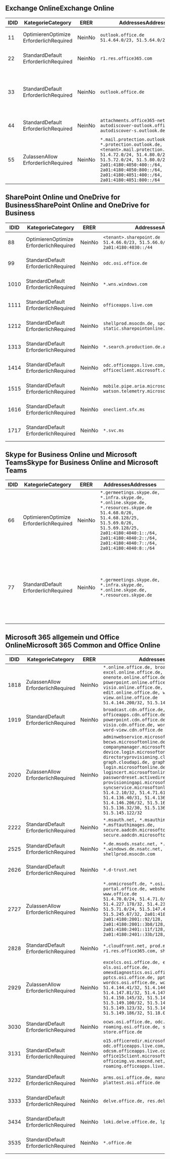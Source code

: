 <!--THIS FILE IS AUTOMATICALLY GENERATED. MANUAL CHANGES WILL BE OVERWRITTEN.-->
<!--Please contact the Office 365 Endpoints team with any questions.-->
<!--Germany endpoints version 2020032700-->
<!--File generated 2020-06-20 14:00:22.1096-->

## <a name="exchange-online"></a><span data-ttu-id="d767c-101">Exchange Online</span><span class="sxs-lookup"><span data-stu-id="d767c-101">Exchange Online</span></span>

<span data-ttu-id="d767c-102">ID</span><span class="sxs-lookup"><span data-stu-id="d767c-102">ID</span></span> | <span data-ttu-id="d767c-103">Kategorie</span><span class="sxs-lookup"><span data-stu-id="d767c-103">Category</span></span> | <span data-ttu-id="d767c-104">ER</span><span class="sxs-lookup"><span data-stu-id="d767c-104">ER</span></span> | <span data-ttu-id="d767c-105">Addresses</span><span class="sxs-lookup"><span data-stu-id="d767c-105">Addresses</span></span> | <span data-ttu-id="d767c-106">Ports</span><span class="sxs-lookup"><span data-stu-id="d767c-106">Ports</span></span>
-- | -------------------- | -- | ------------------------------------------------------------------------------------------------------------------------------------------------------------------------------------------------------------------------------------------------------------ | -------------------------------
<span data-ttu-id="d767c-107">1</span><span class="sxs-lookup"><span data-stu-id="d767c-107">1</span></span> | <span data-ttu-id="d767c-108">Optimieren</span><span class="sxs-lookup"><span data-stu-id="d767c-108">Optimize</span></span><BR><span data-ttu-id="d767c-109">Erforderlich</span><span class="sxs-lookup"><span data-stu-id="d767c-109">Required</span></span> | <span data-ttu-id="d767c-110">Nein</span><span class="sxs-lookup"><span data-stu-id="d767c-110">No</span></span> | `outlook.office.de`<BR>`51.4.64.0/23, 51.5.64.0/23` | <span data-ttu-id="d767c-111">**TCP:** 443, 80</span><span class="sxs-lookup"><span data-stu-id="d767c-111">**TCP:** 443, 80</span></span>
<span data-ttu-id="d767c-112">2</span><span class="sxs-lookup"><span data-stu-id="d767c-112">2</span></span> | <span data-ttu-id="d767c-113">Standard</span><span class="sxs-lookup"><span data-stu-id="d767c-113">Default</span></span><BR><span data-ttu-id="d767c-114">Erforderlich</span><span class="sxs-lookup"><span data-stu-id="d767c-114">Required</span></span> | <span data-ttu-id="d767c-115">Nein</span><span class="sxs-lookup"><span data-stu-id="d767c-115">No</span></span> | `r1.res.office365.com` | <span data-ttu-id="d767c-116">**TCP:** 443, 80</span><span class="sxs-lookup"><span data-stu-id="d767c-116">**TCP:** 443, 80</span></span>
<span data-ttu-id="d767c-117">3</span><span class="sxs-lookup"><span data-stu-id="d767c-117">3</span></span> | <span data-ttu-id="d767c-118">Standard</span><span class="sxs-lookup"><span data-stu-id="d767c-118">Default</span></span><BR><span data-ttu-id="d767c-119">Erforderlich</span><span class="sxs-lookup"><span data-stu-id="d767c-119">Required</span></span> | <span data-ttu-id="d767c-120">Nein</span><span class="sxs-lookup"><span data-stu-id="d767c-120">No</span></span> | `outlook.office.de` | <span data-ttu-id="d767c-121">**TCP:** 143, 25, 587, 993, 995</span><span class="sxs-lookup"><span data-stu-id="d767c-121">**TCP:** 143, 25, 587, 993, 995</span></span>
<span data-ttu-id="d767c-122">4</span><span class="sxs-lookup"><span data-stu-id="d767c-122">4</span></span> | <span data-ttu-id="d767c-123">Standard</span><span class="sxs-lookup"><span data-stu-id="d767c-123">Default</span></span><BR><span data-ttu-id="d767c-124">Erforderlich</span><span class="sxs-lookup"><span data-stu-id="d767c-124">Required</span></span> | <span data-ttu-id="d767c-125">Nein</span><span class="sxs-lookup"><span data-stu-id="d767c-125">No</span></span> | `attachments.office365-net.de, autodiscover-outlook.office.de, autodiscover-s.outlook.de` | <span data-ttu-id="d767c-126">**TCP:** 443, 80</span><span class="sxs-lookup"><span data-stu-id="d767c-126">**TCP:** 443, 80</span></span>
<span data-ttu-id="d767c-127">5</span><span class="sxs-lookup"><span data-stu-id="d767c-127">5</span></span> | <span data-ttu-id="d767c-128">Zulassen</span><span class="sxs-lookup"><span data-stu-id="d767c-128">Allow</span></span><BR><span data-ttu-id="d767c-129">Erforderlich</span><span class="sxs-lookup"><span data-stu-id="d767c-129">Required</span></span> | <span data-ttu-id="d767c-130">Nein</span><span class="sxs-lookup"><span data-stu-id="d767c-130">No</span></span> | `*.mail.protection.outlook.de, *.protection.outlook.de, <tenant>.mail.protection.outlook.de`<BR>`51.4.72.0/24, 51.4.80.0/27, 51.5.72.0/24, 51.5.80.0/27, 2a01:4180:4050:400::/64, 2a01:4180:4050:800::/64, 2a01:4180:4051:400::/64, 2a01:4180:4051:800::/64` | <span data-ttu-id="d767c-131">**TCP:** 25, 443</span><span class="sxs-lookup"><span data-stu-id="d767c-131">**TCP:** 25, 443</span></span>

## <a name="sharepoint-online-and-onedrive-for-business"></a><span data-ttu-id="d767c-132">SharePoint Online und OneDrive for Business</span><span class="sxs-lookup"><span data-stu-id="d767c-132">SharePoint Online and OneDrive for Business</span></span>

<span data-ttu-id="d767c-133">ID</span><span class="sxs-lookup"><span data-stu-id="d767c-133">ID</span></span> | <span data-ttu-id="d767c-134">Kategorie</span><span class="sxs-lookup"><span data-stu-id="d767c-134">Category</span></span> | <span data-ttu-id="d767c-135">ER</span><span class="sxs-lookup"><span data-stu-id="d767c-135">ER</span></span> | <span data-ttu-id="d767c-136">Addresses</span><span class="sxs-lookup"><span data-stu-id="d767c-136">Addresses</span></span> | <span data-ttu-id="d767c-137">Ports</span><span class="sxs-lookup"><span data-stu-id="d767c-137">Ports</span></span>
-- | -------------------- | -- | ------------------------------------------------------------------------------ | ----------------
<span data-ttu-id="d767c-138">8</span><span class="sxs-lookup"><span data-stu-id="d767c-138">8</span></span> | <span data-ttu-id="d767c-139">Optimieren</span><span class="sxs-lookup"><span data-stu-id="d767c-139">Optimize</span></span><BR><span data-ttu-id="d767c-140">Erforderlich</span><span class="sxs-lookup"><span data-stu-id="d767c-140">Required</span></span> | <span data-ttu-id="d767c-141">Nein</span><span class="sxs-lookup"><span data-stu-id="d767c-141">No</span></span> | `<tenant>.sharepoint.de`<BR>`51.4.66.0/23, 51.5.66.0/23, 2a01:4180:4030::/44` | <span data-ttu-id="d767c-142">**TCP:** 443, 80</span><span class="sxs-lookup"><span data-stu-id="d767c-142">**TCP:** 443, 80</span></span>
<span data-ttu-id="d767c-143">9</span><span class="sxs-lookup"><span data-stu-id="d767c-143">9</span></span> | <span data-ttu-id="d767c-144">Standard</span><span class="sxs-lookup"><span data-stu-id="d767c-144">Default</span></span><BR><span data-ttu-id="d767c-145">Erforderlich</span><span class="sxs-lookup"><span data-stu-id="d767c-145">Required</span></span> | <span data-ttu-id="d767c-146">Nein</span><span class="sxs-lookup"><span data-stu-id="d767c-146">No</span></span> | `odc.osi.office.de` | <span data-ttu-id="d767c-147">**TCP:** 443, 80</span><span class="sxs-lookup"><span data-stu-id="d767c-147">**TCP:** 443, 80</span></span>
<span data-ttu-id="d767c-148">10</span><span class="sxs-lookup"><span data-stu-id="d767c-148">10</span></span> | <span data-ttu-id="d767c-149">Standard</span><span class="sxs-lookup"><span data-stu-id="d767c-149">Default</span></span><BR><span data-ttu-id="d767c-150">Erforderlich</span><span class="sxs-lookup"><span data-stu-id="d767c-150">Required</span></span> | <span data-ttu-id="d767c-151">Nein</span><span class="sxs-lookup"><span data-stu-id="d767c-151">No</span></span> | `*.wns.windows.com` | <span data-ttu-id="d767c-152">**TCP:** 443, 80</span><span class="sxs-lookup"><span data-stu-id="d767c-152">**TCP:** 443, 80</span></span>
<span data-ttu-id="d767c-153">11</span><span class="sxs-lookup"><span data-stu-id="d767c-153">11</span></span> | <span data-ttu-id="d767c-154">Standard</span><span class="sxs-lookup"><span data-stu-id="d767c-154">Default</span></span><BR><span data-ttu-id="d767c-155">Erforderlich</span><span class="sxs-lookup"><span data-stu-id="d767c-155">Required</span></span> | <span data-ttu-id="d767c-156">Nein</span><span class="sxs-lookup"><span data-stu-id="d767c-156">No</span></span> | `officeapps.live.com` | <span data-ttu-id="d767c-157">**TCP:** 443, 80</span><span class="sxs-lookup"><span data-stu-id="d767c-157">**TCP:** 443, 80</span></span>
<span data-ttu-id="d767c-158">12</span><span class="sxs-lookup"><span data-stu-id="d767c-158">12</span></span> | <span data-ttu-id="d767c-159">Standard</span><span class="sxs-lookup"><span data-stu-id="d767c-159">Default</span></span><BR><span data-ttu-id="d767c-160">Erforderlich</span><span class="sxs-lookup"><span data-stu-id="d767c-160">Required</span></span> | <span data-ttu-id="d767c-161">Nein</span><span class="sxs-lookup"><span data-stu-id="d767c-161">No</span></span> | `shellprod.msocdn.de, spoprod-a.akamaihd.net, static.sharepointonline.com` | <span data-ttu-id="d767c-162">**TCP:** 443, 80</span><span class="sxs-lookup"><span data-stu-id="d767c-162">**TCP:** 443, 80</span></span>
<span data-ttu-id="d767c-163">13</span><span class="sxs-lookup"><span data-stu-id="d767c-163">13</span></span> | <span data-ttu-id="d767c-164">Standard</span><span class="sxs-lookup"><span data-stu-id="d767c-164">Default</span></span><BR><span data-ttu-id="d767c-165">Erforderlich</span><span class="sxs-lookup"><span data-stu-id="d767c-165">Required</span></span> | <span data-ttu-id="d767c-166">Nein</span><span class="sxs-lookup"><span data-stu-id="d767c-166">No</span></span> | `*.search.production.de.azuretrafficmanager.de` | <span data-ttu-id="d767c-167">**TCP:** 443</span><span class="sxs-lookup"><span data-stu-id="d767c-167">**TCP:** 443</span></span>
<span data-ttu-id="d767c-168">14</span><span class="sxs-lookup"><span data-stu-id="d767c-168">14</span></span> | <span data-ttu-id="d767c-169">Standard</span><span class="sxs-lookup"><span data-stu-id="d767c-169">Default</span></span><BR><span data-ttu-id="d767c-170">Erforderlich</span><span class="sxs-lookup"><span data-stu-id="d767c-170">Required</span></span> | <span data-ttu-id="d767c-171">Nein</span><span class="sxs-lookup"><span data-stu-id="d767c-171">No</span></span> | `odc.officeapps.live.com, officeclient.microsoft.com` | <span data-ttu-id="d767c-172">**TCP:** 443, 80</span><span class="sxs-lookup"><span data-stu-id="d767c-172">**TCP:** 443, 80</span></span>
<span data-ttu-id="d767c-173">15</span><span class="sxs-lookup"><span data-stu-id="d767c-173">15</span></span> | <span data-ttu-id="d767c-174">Standard</span><span class="sxs-lookup"><span data-stu-id="d767c-174">Default</span></span><BR><span data-ttu-id="d767c-175">Erforderlich</span><span class="sxs-lookup"><span data-stu-id="d767c-175">Required</span></span> | <span data-ttu-id="d767c-176">Nein</span><span class="sxs-lookup"><span data-stu-id="d767c-176">No</span></span> | `mobile.pipe.aria.microsoft.com, ssw.live.com, watson.telemetry.microsoft.com` | <span data-ttu-id="d767c-177">**TCP:** 443, 80</span><span class="sxs-lookup"><span data-stu-id="d767c-177">**TCP:** 443, 80</span></span>
<span data-ttu-id="d767c-178">16</span><span class="sxs-lookup"><span data-stu-id="d767c-178">16</span></span> | <span data-ttu-id="d767c-179">Standard</span><span class="sxs-lookup"><span data-stu-id="d767c-179">Default</span></span><BR><span data-ttu-id="d767c-180">Erforderlich</span><span class="sxs-lookup"><span data-stu-id="d767c-180">Required</span></span> | <span data-ttu-id="d767c-181">Nein</span><span class="sxs-lookup"><span data-stu-id="d767c-181">No</span></span> | `oneclient.sfx.ms` | <span data-ttu-id="d767c-182">**TCP:** 443, 80</span><span class="sxs-lookup"><span data-stu-id="d767c-182">**TCP:** 443, 80</span></span>
<span data-ttu-id="d767c-183">17</span><span class="sxs-lookup"><span data-stu-id="d767c-183">17</span></span> | <span data-ttu-id="d767c-184">Standard</span><span class="sxs-lookup"><span data-stu-id="d767c-184">Default</span></span><BR><span data-ttu-id="d767c-185">Erforderlich</span><span class="sxs-lookup"><span data-stu-id="d767c-185">Required</span></span> | <span data-ttu-id="d767c-186">Nein</span><span class="sxs-lookup"><span data-stu-id="d767c-186">No</span></span> | `*.svc.ms` | <span data-ttu-id="d767c-187">**TCP:** 443, 80</span><span class="sxs-lookup"><span data-stu-id="d767c-187">**TCP:** 443, 80</span></span>

## <a name="skype-for-business-online-and-microsoft-teams"></a><span data-ttu-id="d767c-188">Skype for Business Online und Microsoft Teams</span><span class="sxs-lookup"><span data-stu-id="d767c-188">Skype for Business Online and Microsoft Teams</span></span>

<span data-ttu-id="d767c-189">ID</span><span class="sxs-lookup"><span data-stu-id="d767c-189">ID</span></span> | <span data-ttu-id="d767c-190">Kategorie</span><span class="sxs-lookup"><span data-stu-id="d767c-190">Category</span></span> | <span data-ttu-id="d767c-191">ER</span><span class="sxs-lookup"><span data-stu-id="d767c-191">ER</span></span> | <span data-ttu-id="d767c-192">Addresses</span><span class="sxs-lookup"><span data-stu-id="d767c-192">Addresses</span></span> | <span data-ttu-id="d767c-193">Ports</span><span class="sxs-lookup"><span data-stu-id="d767c-193">Ports</span></span>
-- | -------------------- | -- | ----------------------------------------------------------------------------------------------------------------------------------------------------------------------------------------------------------------------------------------------- | --------------------------------------------------
<span data-ttu-id="d767c-194">6</span><span class="sxs-lookup"><span data-stu-id="d767c-194">6</span></span> | <span data-ttu-id="d767c-195">Optimieren</span><span class="sxs-lookup"><span data-stu-id="d767c-195">Optimize</span></span><BR><span data-ttu-id="d767c-196">Erforderlich</span><span class="sxs-lookup"><span data-stu-id="d767c-196">Required</span></span> | <span data-ttu-id="d767c-197">Nein</span><span class="sxs-lookup"><span data-stu-id="d767c-197">No</span></span> | `*.germeetings.skype.de, *.infra.skype.de, *.online.skype.de, *.resources.skype.de`<BR>`51.4.68.0/26, 51.4.68.128/25, 51.5.69.0/26, 51.5.69.128/25, 2a01:4180:4040:1::/64, 2a01:4180:4040:2::/64, 2a01:4180:4040:7::/64, 2a01:4180:4040:8::/64` | <span data-ttu-id="d767c-198">**TCP:** 443, 80</span><span class="sxs-lookup"><span data-stu-id="d767c-198">**TCP:** 443, 80</span></span><BR><span data-ttu-id="d767c-199">**UDP:** 3478</span><span class="sxs-lookup"><span data-stu-id="d767c-199">**UDP:** 3478</span></span>
<span data-ttu-id="d767c-200">7</span><span class="sxs-lookup"><span data-stu-id="d767c-200">7</span></span> | <span data-ttu-id="d767c-201">Standard</span><span class="sxs-lookup"><span data-stu-id="d767c-201">Default</span></span><BR><span data-ttu-id="d767c-202">Erforderlich</span><span class="sxs-lookup"><span data-stu-id="d767c-202">Required</span></span> | <span data-ttu-id="d767c-203">Nein</span><span class="sxs-lookup"><span data-stu-id="d767c-203">No</span></span> | `*.germeetings.skype.de, *.infra.skype.de, *.online.skype.de, *.resources.skype.de` | <span data-ttu-id="d767c-204">**TCP:** 5061, 50000-59999</span><span class="sxs-lookup"><span data-stu-id="d767c-204">**TCP:** 5061, 50000-59999</span></span><BR><span data-ttu-id="d767c-205">**UDP:** 50000-59999</span><span class="sxs-lookup"><span data-stu-id="d767c-205">**UDP:** 50000-59999</span></span>

## <a name="microsoft-365-common-and-office-online"></a><span data-ttu-id="d767c-206">Microsoft 365 allgemein und Office Online</span><span class="sxs-lookup"><span data-stu-id="d767c-206">Microsoft 365 Common and Office Online</span></span>

<span data-ttu-id="d767c-207">ID</span><span class="sxs-lookup"><span data-stu-id="d767c-207">ID</span></span> | <span data-ttu-id="d767c-208">Kategorie</span><span class="sxs-lookup"><span data-stu-id="d767c-208">Category</span></span> | <span data-ttu-id="d767c-209">ER</span><span class="sxs-lookup"><span data-stu-id="d767c-209">ER</span></span> | <span data-ttu-id="d767c-210">Addresses</span><span class="sxs-lookup"><span data-stu-id="d767c-210">Addresses</span></span> | <span data-ttu-id="d767c-211">Ports</span><span class="sxs-lookup"><span data-stu-id="d767c-211">Ports</span></span>
-- | ------------------- | -- | -------------------------------------------------------------------------------------------------------------------------------------------------------------------------------------------------------------------------------------------------------------------------------------------------------------------------------------------------------------------------------------------------------------------------------------------------------------------------------------------------------------------------------------------------------------------------------------------------------------------------- | ----------------
<span data-ttu-id="d767c-212">18</span><span class="sxs-lookup"><span data-stu-id="d767c-212">18</span></span> | <span data-ttu-id="d767c-213">Zulassen</span><span class="sxs-lookup"><span data-stu-id="d767c-213">Allow</span></span><BR><span data-ttu-id="d767c-214">Erforderlich</span><span class="sxs-lookup"><span data-stu-id="d767c-214">Required</span></span> | <span data-ttu-id="d767c-215">Nein</span><span class="sxs-lookup"><span data-stu-id="d767c-215">No</span></span> | `*.online.office.de, broadcast.online.office.de, excel.online.office.de, onenote.online.office.de, powerpoint.online.office.de, visio.online.office.de, word-edit.online.office.de, word-view.online.office.de`<BR>`51.4.144.200/32, 51.5.149.3/32, 51.18.16.0/23` | <span data-ttu-id="d767c-216">**TCP:** 443</span><span class="sxs-lookup"><span data-stu-id="d767c-216">**TCP:** 443</span></span>
<span data-ttu-id="d767c-217">19</span><span class="sxs-lookup"><span data-stu-id="d767c-217">19</span></span> | <span data-ttu-id="d767c-218">Standard</span><span class="sxs-lookup"><span data-stu-id="d767c-218">Default</span></span><BR><span data-ttu-id="d767c-219">Erforderlich</span><span class="sxs-lookup"><span data-stu-id="d767c-219">Required</span></span> | <span data-ttu-id="d767c-220">Nein</span><span class="sxs-lookup"><span data-stu-id="d767c-220">No</span></span> | `broadcast.cdn.office.de, excel.cdn.office.de, officeapps.cdn.office.de, onenote.cdn.office.de, powerpoint.cdn.office.de, view.cdn.office.de, visio.cdn.office.de, word-edit.cdn.office.de, word-view.cdn.office.de` | <span data-ttu-id="d767c-221">**TCP:** 443</span><span class="sxs-lookup"><span data-stu-id="d767c-221">**TCP:** 443</span></span>
<span data-ttu-id="d767c-222">20</span><span class="sxs-lookup"><span data-stu-id="d767c-222">20</span></span> | <span data-ttu-id="d767c-223">Zulassen</span><span class="sxs-lookup"><span data-stu-id="d767c-223">Allow</span></span><BR><span data-ttu-id="d767c-224">Erforderlich</span><span class="sxs-lookup"><span data-stu-id="d767c-224">Required</span></span> | <span data-ttu-id="d767c-225">Nein</span><span class="sxs-lookup"><span data-stu-id="d767c-225">No</span></span> | `adminwebservice.microsoftonline.de, becws.microsoftonline.de, companymanager.microsoftonline.de, device.login.microsoftonline.de, directoryprovisioning.cloudapi.de, graph.cloudapi.de, graph.microsoft.de, login.microsoftonline.de, logincert.microsoftonline.de, pas.cloudapi.de, passwordreset.activedirectory.microsoftazure.de, provisioningapi.microsoftonline.de, syncservice.microsoftonline.de`<BR>`51.4.2.10/32, 51.4.71.61/32, 51.4.136.38/31, 51.4.136.40/31, 51.4.136.42/32, 51.4.146.38/32, 51.4.146.206/32, 51.5.16.7/32, 51.5.71.22/32, 51.5.136.32/30, 51.5.136.36/32, 51.5.145.29/32, 51.5.145.122/32` | <span data-ttu-id="d767c-226">**TCP:** 443, 80</span><span class="sxs-lookup"><span data-stu-id="d767c-226">**TCP:** 443, 80</span></span>
<span data-ttu-id="d767c-227">22</span><span class="sxs-lookup"><span data-stu-id="d767c-227">22</span></span> | <span data-ttu-id="d767c-228">Standard</span><span class="sxs-lookup"><span data-stu-id="d767c-228">Default</span></span><BR><span data-ttu-id="d767c-229">Erforderlich</span><span class="sxs-lookup"><span data-stu-id="d767c-229">Required</span></span> | <span data-ttu-id="d767c-230">Nein</span><span class="sxs-lookup"><span data-stu-id="d767c-230">No</span></span> | `*.msauth.net, *.msauthimages.de, *.msftauth.net, *.msftauthimages.de, secure.aadcdn.microsoftonline-p.com, secure.aadcdn.microsoftonline-p.de` | <span data-ttu-id="d767c-231">**TCP:** 443, 80</span><span class="sxs-lookup"><span data-stu-id="d767c-231">**TCP:** 443, 80</span></span>
<span data-ttu-id="d767c-232">25</span><span class="sxs-lookup"><span data-stu-id="d767c-232">25</span></span> | <span data-ttu-id="d767c-233">Standard</span><span class="sxs-lookup"><span data-stu-id="d767c-233">Default</span></span><BR><span data-ttu-id="d767c-234">Erforderlich</span><span class="sxs-lookup"><span data-stu-id="d767c-234">Required</span></span> | <span data-ttu-id="d767c-235">Nein</span><span class="sxs-lookup"><span data-stu-id="d767c-235">No</span></span> | `*.de.msods.nsatc.net, *.office.de.akadns.net, *.windows.de.nsatc.net, officehome.msocdn.de, shellprod.msocdn.com` | <span data-ttu-id="d767c-236">**TCP:** 443, 80</span><span class="sxs-lookup"><span data-stu-id="d767c-236">**TCP:** 443, 80</span></span>
<span data-ttu-id="d767c-237">26</span><span class="sxs-lookup"><span data-stu-id="d767c-237">26</span></span> | <span data-ttu-id="d767c-238">Standard</span><span class="sxs-lookup"><span data-stu-id="d767c-238">Default</span></span><BR><span data-ttu-id="d767c-239">Erforderlich</span><span class="sxs-lookup"><span data-stu-id="d767c-239">Required</span></span> | <span data-ttu-id="d767c-240">Nein</span><span class="sxs-lookup"><span data-stu-id="d767c-240">No</span></span> | `*.d-trust.net` | <span data-ttu-id="d767c-241">**TCP:** 443, 80</span><span class="sxs-lookup"><span data-stu-id="d767c-241">**TCP:** 443, 80</span></span>
<span data-ttu-id="d767c-242">27</span><span class="sxs-lookup"><span data-stu-id="d767c-242">27</span></span> | <span data-ttu-id="d767c-243">Zulassen</span><span class="sxs-lookup"><span data-stu-id="d767c-243">Allow</span></span><BR><span data-ttu-id="d767c-244">Erforderlich</span><span class="sxs-lookup"><span data-stu-id="d767c-244">Required</span></span> | <span data-ttu-id="d767c-245">Nein</span><span class="sxs-lookup"><span data-stu-id="d767c-245">No</span></span> | `*.onmicrosoft.de, *.osi.office.de, office.de, portal.office.de, webshell.suite.office.de, www.office.de`<BR>`51.4.70.0/24, 51.4.71.0/24, 51.4.226.115/32, 51.4.227.178/32, 51.4.230.178/32, 51.5.70.0/24, 51.5.71.0/24, 51.5.147.48/32, 51.5.242.163/32, 51.5.245.67/32, 2a01:4180:2001::2/128, 2a01:4180:2001::92/128, 2a01:4180:2001::234/128, 2a01:4180:2001::3b8/128, 2a01:4180:2401::5/128, 2a01:4180:2401::11f/128, 2a01:4180:2401::33b/128, 2a01:4180:2401::55b/128` | <span data-ttu-id="d767c-246">**TCP:** 443, 80</span><span class="sxs-lookup"><span data-stu-id="d767c-246">**TCP:** 443, 80</span></span>
<span data-ttu-id="d767c-247">28</span><span class="sxs-lookup"><span data-stu-id="d767c-247">28</span></span> | <span data-ttu-id="d767c-248">Standard</span><span class="sxs-lookup"><span data-stu-id="d767c-248">Default</span></span><BR><span data-ttu-id="d767c-249">Erforderlich</span><span class="sxs-lookup"><span data-stu-id="d767c-249">Required</span></span> | <span data-ttu-id="d767c-250">Nein</span><span class="sxs-lookup"><span data-stu-id="d767c-250">No</span></span> | `*.cloudfront.net, prod.msocdn.de, r1.res.office365.com, shellprod.msocdn.de` | <span data-ttu-id="d767c-251">**TCP:** 443, 80</span><span class="sxs-lookup"><span data-stu-id="d767c-251">**TCP:** 443, 80</span></span>
<span data-ttu-id="d767c-252">29</span><span class="sxs-lookup"><span data-stu-id="d767c-252">29</span></span> | <span data-ttu-id="d767c-253">Zulassen</span><span class="sxs-lookup"><span data-stu-id="d767c-253">Allow</span></span><BR><span data-ttu-id="d767c-254">Erforderlich</span><span class="sxs-lookup"><span data-stu-id="d767c-254">Required</span></span> | <span data-ttu-id="d767c-255">Nein</span><span class="sxs-lookup"><span data-stu-id="d767c-255">No</span></span> | `excelcs.osi.office.de, excelps.osi.office.de, ols.osi.office.de, omexdiagnostics.osi.office.de, pptcs.osi.office.de, pptps.osi.office.de, wordcs.osi.office.de, wordps.osi.office.de`<BR>`51.4.144.41/32, 51.4.144.174/32, 51.4.145.38/32, 51.4.147.81/32, 51.4.147.233/32, 51.4.148.12/32, 51.4.150.145/32, 51.5.147.242/32, 51.5.149.100/32, 51.5.149.119/32, 51.5.149.123/32, 51.5.149.180/32, 51.5.149.186/32, 51.18.0.0/21` | <span data-ttu-id="d767c-256">**TCP:** 443, 80</span><span class="sxs-lookup"><span data-stu-id="d767c-256">**TCP:** 443, 80</span></span>
<span data-ttu-id="d767c-257">30</span><span class="sxs-lookup"><span data-stu-id="d767c-257">30</span></span> | <span data-ttu-id="d767c-258">Standard</span><span class="sxs-lookup"><span data-stu-id="d767c-258">Default</span></span><BR><span data-ttu-id="d767c-259">Erforderlich</span><span class="sxs-lookup"><span data-stu-id="d767c-259">Required</span></span> | <span data-ttu-id="d767c-260">Nein</span><span class="sxs-lookup"><span data-stu-id="d767c-260">No</span></span> | `ocws.osi.office.de, odc.osi.office.de, roaming.osi.office.de, sharepoint.de, store.office.de` | <span data-ttu-id="d767c-261">**TCP:** 443, 80</span><span class="sxs-lookup"><span data-stu-id="d767c-261">**TCP:** 443, 80</span></span>
<span data-ttu-id="d767c-262">31</span><span class="sxs-lookup"><span data-stu-id="d767c-262">31</span></span> | <span data-ttu-id="d767c-263">Standard</span><span class="sxs-lookup"><span data-stu-id="d767c-263">Default</span></span><BR><span data-ttu-id="d767c-264">Erforderlich</span><span class="sxs-lookup"><span data-stu-id="d767c-264">Required</span></span> | <span data-ttu-id="d767c-265">Nein</span><span class="sxs-lookup"><span data-stu-id="d767c-265">No</span></span> | `o15.officeredir.microsoft.com, odc.officeapps.live.com, odcsm.officeapps.live.com, office.microsoft.com, office15client.microsoft.com, officeimg.vo.msecnd.net, roaming.officeapps.live.com` | <span data-ttu-id="d767c-266">**TCP:** 443, 80</span><span class="sxs-lookup"><span data-stu-id="d767c-266">**TCP:** 443, 80</span></span>
<span data-ttu-id="d767c-267">32</span><span class="sxs-lookup"><span data-stu-id="d767c-267">32</span></span> | <span data-ttu-id="d767c-268">Standard</span><span class="sxs-lookup"><span data-stu-id="d767c-268">Default</span></span><BR><span data-ttu-id="d767c-269">Erforderlich</span><span class="sxs-lookup"><span data-stu-id="d767c-269">Required</span></span> | <span data-ttu-id="d767c-270">Nein</span><span class="sxs-lookup"><span data-stu-id="d767c-270">No</span></span> | `arms.osi.office.de, manage.osi.office.de, plattest.osi.office.de` | <span data-ttu-id="d767c-271">**TCP:** 443, 80</span><span class="sxs-lookup"><span data-stu-id="d767c-271">**TCP:** 443, 80</span></span>
<span data-ttu-id="d767c-272">33</span><span class="sxs-lookup"><span data-stu-id="d767c-272">33</span></span> | <span data-ttu-id="d767c-273">Standard</span><span class="sxs-lookup"><span data-stu-id="d767c-273">Default</span></span><BR><span data-ttu-id="d767c-274">Erforderlich</span><span class="sxs-lookup"><span data-stu-id="d767c-274">Required</span></span> | <span data-ttu-id="d767c-275">Nein</span><span class="sxs-lookup"><span data-stu-id="d767c-275">No</span></span> | `delve.office.de, res.delve.office.com` | <span data-ttu-id="d767c-276">**TCP:** 443</span><span class="sxs-lookup"><span data-stu-id="d767c-276">**TCP:** 443</span></span>
<span data-ttu-id="d767c-277">34</span><span class="sxs-lookup"><span data-stu-id="d767c-277">34</span></span> | <span data-ttu-id="d767c-278">Standard</span><span class="sxs-lookup"><span data-stu-id="d767c-278">Default</span></span><BR><span data-ttu-id="d767c-279">Erforderlich</span><span class="sxs-lookup"><span data-stu-id="d767c-279">Required</span></span> | <span data-ttu-id="d767c-280">Nein</span><span class="sxs-lookup"><span data-stu-id="d767c-280">No</span></span> | `loki.delve.office.de, lpcres.delve.office.com` | <span data-ttu-id="d767c-281">**TCP:** 443</span><span class="sxs-lookup"><span data-stu-id="d767c-281">**TCP:** 443</span></span>
<span data-ttu-id="d767c-282">35</span><span class="sxs-lookup"><span data-stu-id="d767c-282">35</span></span> | <span data-ttu-id="d767c-283">Standard</span><span class="sxs-lookup"><span data-stu-id="d767c-283">Default</span></span><BR><span data-ttu-id="d767c-284">Erforderlich</span><span class="sxs-lookup"><span data-stu-id="d767c-284">Required</span></span> | <span data-ttu-id="d767c-285">Nein</span><span class="sxs-lookup"><span data-stu-id="d767c-285">No</span></span> | `*.office.de` | <span data-ttu-id="d767c-286">**TCP:** 443, 80</span><span class="sxs-lookup"><span data-stu-id="d767c-286">**TCP:** 443, 80</span></span>
